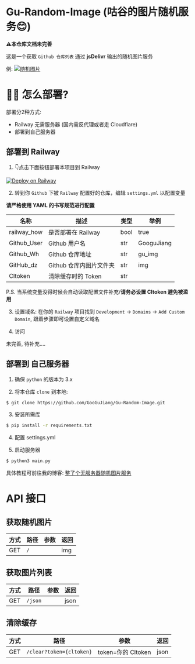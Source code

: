 # Gu-Random-Image (咕谷的图片随机服务😊) 

**⚠️本仓库文档未完善**

这是一个获取 `Github 仓库列表` 通过 **jsDelivr** 输出的随机图片服务

例:
[![随机图片](https://rimg.gumoe.cc)]()

# 💁‍♀️ 怎么部署?

部署分2种方式:
- Railway 无需服务器 (国内需反代理或者走 Cloudflare)
- 部署到自己服务器

## 部署到 Railway


1. 👇点击下面按钮部署本项目到 Railway

[![Deploy on Railway](https://railway.app/button.svg)](https://railway.app/new?template=https://github.com/GooGuJiang/Gu-Random-Image)

2. 转到你 `Github` 下被 `Railway` 配置好的仓库，编辑 `settings.yml` 以配置变量

**请严格使用 YAML 的书写规范进行配置**

| 名称 | 描述 | 类型 | 举例 |
| ------- | ------- | ------- | ------- |
| railway_how | 是否部署在 Railway | bool | true |
| Github_User | Github 用户名 | str | GooguJiang |
| Github_Wh | Github 仓库地址| str | gu_img |
| GitHub_dz | Github 仓库内图片文件夹 | str | img |
| Cltoken | 清除缓存时的 Token | str | |

P.S. 当系统变量没得时候会自动读取配置文件补充/**请务必设置 Cltoken 避免被滥用**

3. 设置域名: 在你的 `Railway` 项目找到 `Development` -> `Domains` -> `Add Custom Domain`, 跟着步骤即可设置自定义域名

4. 访问

未完善, 待补充....

## 部署到 自己服务器

1. 确保 `python` 的版本为 3.x

2. 将本仓库 `clone` 到本地:

```bash
$ git clone https://github.com/GooGuJiang/Gu-Random-Image.git
```

3. 安装所需库

```bash
$ pip install -r requirements.txt
```

4. 配置 settings.yml

5. 启动服务器

```bash
$ python3 main.py
```

具体教程可前往我的博客:
[整了个无服务器随机图片服务](https://gmoe.cc/49.html)

# API 接口
## 获取随机图片
| 方式 | 路径 | 参数 | 返回 |
| ------- | ------- | ------- | ------- |
| GET | `/` |  | img |

## 获取图片列表
| 方式 | 路径 | 参数 | 返回 |
| ------- | ------- | ------- | ------- |
| GET | `/json` |  | json |

## 清除缓存
| 方式 | 路径 | 参数 | 返回 |
| ------- | ------- | ------- | ------- |
| GET | `/clear?token={cltoken}` | token=你的 Cltoken | json |
